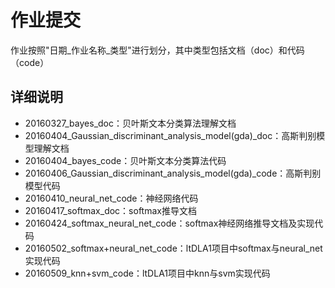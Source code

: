 # 作业提交
作业按照"日期_作业名称_类型"进行划分，其中类型包括文档（doc）和代码（code）

## 详细说明
- 20160327_bayes_doc：贝叶斯文本分类算法理解文档
- 20160404_Gaussian_discriminant_analysis_model(gda)_doc：高斯判别模型理解文档
- 20160404_bayes_code：贝叶斯文本分类算法代码
- 20160406_Gaussian_discriminant_analysis_model(gda)_code：高斯判别模型代码
- 20160410_neural_net_code：神经网络代码
- 20160417_softmax_doc：softmax推导文档
- 20160424_softmax_neural_net_code：softmax神经网络推导文档及实现代码
- 20160502_softmax+neural_net_code：ltDLA1项目中softmax与neural_net实现代码
- 20160509_knn+svm_code：ltDLA1项目中knn与svm实现代码